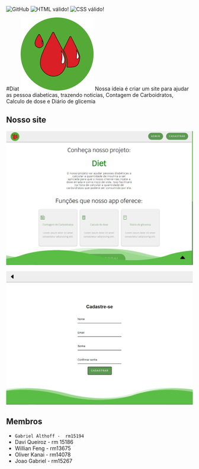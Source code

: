 ![GitHub](https://img.shields.io/github/license/dav1s0707/2emia-projeto) <img src="https://img.shields.io/w3c-validation/html?targetUrl=https%3A%2F%2Fdav1s0707.github.io%2F2emia-projeto%2Findex.html" alt="HTML válido!" /> <img style="border:0;width:88px;height:31px" src="https://jigsaw.w3.org/css-validator/images/vcss-blue" alt="CSS válido!" />

#Diat ![plot](images/logo.png)
Nossa ideia é criar um site para ajudar as pessoa diabeticas, trazendo noticias, Contagem de Carboidratos, Calculo de dose e Diário de glicemia

## Nosso site

![plot](images/tela-print.png)

![plot](images/tela-print-login.png)

## Membros
- `Gabriel Althoff -  rm15194`
- Davi Queiroz - rm 15186
- Willian Feng - rm13675
- Oliver Kanai - rm14078
- Joao Gabriel - rm15267
